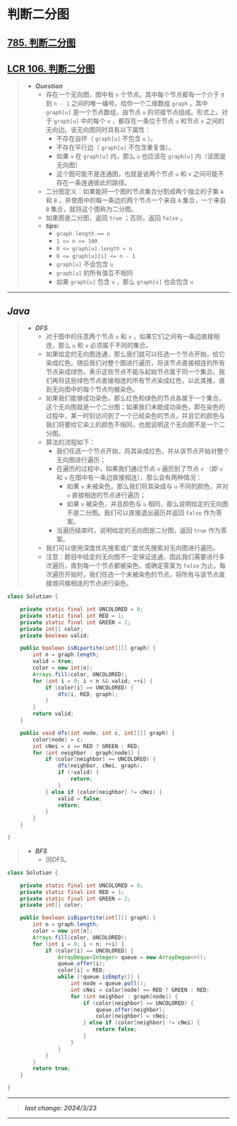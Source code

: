 # 判断二分图

## [785. 判断二分图](https://leetcode.cn/problems/is-graph-bipartite/)

## [LCR 106. 判断二分图](https://leetcode.cn/problems/vEAB3K/)

> - ***Question***
>   - 存在一个无向图，图中有 `n` 个节点。其中每个节点都有一个介于 `0` 到 `n - 1` 之间的唯一编号。给你一个二维数组 `graph` ，其中 `graph[u]` 是一个节点数组，由节点 `u` 的邻接节点组成。形式上，对于 `graph[u]` 中的每个 `v` ，都存在一条位于节点 `u` 和节点 `v` 之间的无向边。该无向图同时具有以下属性：
>     - 不存在自环（ `graph[u]` 不包含 `u` ）。
>     - 不存在平行边（ `graph[u]` 不包含重复值）。
>     - 如果 `v` 在 `graph[u]` 内，那么 `u` 也应该在 `graph[v]` 内（该图是无向图）
>     - 这个图可能不是连通图，也就是说两个节点 `u` 和 `v` 之间可能不存在一条连通彼此的路径。
>   - 二分图定义：如果能将一个图的节点集合分割成两个独立的子集 `A` 和 `B` ，并使图中的每一条边的两个节点一个来自 `A` 集合，一个来自 `B` 集合，就将这个图称为二分图。
>   - 如果图是二分图，返回 `true` ；否则，返回 `false` 。
>   - ***tips:***
>     - `graph.length == n`
>     - `1 <= n <= 100`
>     - `0 <= graph[u].length < n`
>     - `0 <= graph[u][i] <= n - 1`
>     - `graph[u]` 不会包含 `u`
>     - `graph[u]` 的所有值互不相同
>     - 如果 `graph[u]` 包含 `v` ，那么 `graph[v]` 也会包含 `u`

---

## *Java*

> - ***DFS***
>   - 对于图中的任意两个节点 `u` 和 `v` ，如果它们之间有一条边直接相连，那么 `u` 和 `v` 必须属于不同的集合。
>   - 如果给定的无向图连通，那么我们就可以任选一个节点开始，给它染成红色。随后我们对整个图进行遍历，将该节点直接相连的所有节点染成绿色，表示这些节点不能与起始节点属于同一个集合。我们再将这些绿色节点直接相连的所有节点染成红色，以此类推，直到无向图中的每个节点均被染色。
>   - 如果我们能够成功染色，那么红色和绿色的节点各属于一个集合，这个无向图就是一个二分图；如果我们未能成功染色，即在染色的过程中，某一时刻访问到了一个已经染色的节点，并且它的颜色与我们将要给它染上的颜色不相同，也就说明这个无向图不是一个二分图。
>   - 算法的流程如下：
>     - 我们任选一个节点开始，将其染成红色，并从该节点开始对整个无向图进行遍历；
>     - 在遍历的过程中，如果我们通过节点 `u` 遍历到了节点 `v` （即 `u` 和 `v` 在图中有一条边直接相连），那么会有两种情况：
>       - 如果 `v` 未被染色，那么我们将其染成与 `u` 不同的颜色，并对 `v` 直接相连的节点进行遍历；
>       - 如果 `v` 被染色，并且颜色与 `u` 相同，那么说明给定的无向图不是二分图。我们可以直接退出遍历并返回 `false` 作为答案。
>     - 当遍历结束时，说明给定的无向图是二分图，返回 `true` 作为答案。
>   - 我们可以使用深度优先搜索或广度优先搜索对无向图进行遍历。
>   - 注意：题目中给定的无向图不一定保证连通，因此我们需要进行多次遍历，直到每一个节点都被染色，或确定答案为 `false` 为止。每次遍历开始时，我们任选一个未被染色的节点，将所有与该节点直接或间接相连的节点进行染色。

```java
class Solution {

    private static final int UNCOLORED = 0;
    private static final int RED = 1;
    private static final int GREEN = 2;
    private int[] color;
    private boolean valid;

    public boolean isBipartite(int[][] graph) {
        int n = graph.length;
        valid = true;
        color = new int[n];
        Arrays.fill(color, UNCOLORED);
        for (int i = 0; i < n && valid; ++i) {
            if (color[i] == UNCOLORED) {
                dfs(i, RED, graph);
            }
        }
        return valid;
    }

    public void dfs(int node, int c, int[][] graph) {
        color[node] = c;
        int cNei = c == RED ? GREEN : RED;
        for (int neighbor : graph[node]) {
            if (color[neighbor] == UNCOLORED) {
                dfs(neighbor, cNei, graph);
                if (!valid) {
                    return;
                }
            } else if (color[neighbor] != cNei) {
                valid = false;
                return;
            }
        }
    }

}

```

> - ***BFS***
>   - 同DFS。

```java
class Solution {

    private static final int UNCOLORED = 0;
    private static final int RED = 1;
    private static final int GREEN = 2;
    private int[] color;

    public boolean isBipartite(int[][] graph) {
        int n = graph.length;
        color = new int[n];
        Arrays.fill(color, UNCOLORED);
        for (int i = 0; i < n; ++i) {
            if (color[i] == UNCOLORED) {
                ArrayDeque<Integer> queue = new ArrayDeque<>();
                queue.offer(i);
                color[i] = RED;
                while (!queue.isEmpty()) {
                    int node = queue.poll();
                    int cNei = color[node] == RED ? GREEN : RED;
                    for (int neighbor : graph[node]) {
                        if (color[neighbor] == UNCOLORED) {
                            queue.offer(neighbor);
                            color[neighbor] = cNei;
                        } else if (color[neighbor] != cNei) {
                            return false;
                        }
                    }
                }
            }
        }
        return true;
    }

}
```

---

> ***last change: 2024/3/23***

---
